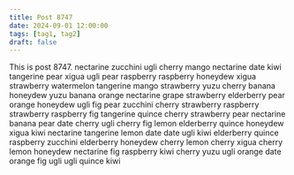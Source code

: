 ```yaml
---
title: Post 8747
date: 2024-09-01 12:00:00
tags: [tag1, tag2]
draft: false
---
```

This is post 8747.
nectarine
zucchini
ugli
cherry
mango
nectarine
date
kiwi
tangerine
pear
xigua
ugli
pear
raspberry
raspberry
honeydew
xigua
strawberry
watermelon
tangerine
mango
strawberry
yuzu
cherry
banana
honeydew
yuzu
banana
orange
nectarine
grape
strawberry
elderberry
pear
orange
honeydew
ugli
fig
pear
zucchini
cherry
strawberry
raspberry
strawberry
raspberry
fig
tangerine
quince
cherry
strawberry
pear
nectarine
banana
pear
date
cherry
ugli
cherry
fig
lemon
elderberry
quince
honeydew
xigua
kiwi
nectarine
tangerine
lemon
date
date
ugli
kiwi
elderberry
quince
raspberry
zucchini
elderberry
honeydew
cherry
lemon
cherry
xigua
cherry
lemon
honeydew
nectarine
fig
raspberry
kiwi
cherry
yuzu
ugli
orange
date
orange
fig
ugli
ugli
quince
kiwi
